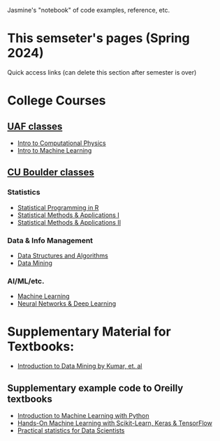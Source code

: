 Jasmine's "notebook" of code examples, reference, etc.


# This semseter's pages (Spring 2024)
Quick access links (can delete this section after semester is over)

# College Courses

## [UAF classes](UAF.md)
- [Intro to Computational Physics](UAF/ComputationalPhysics/CompPhys.md)
- [Intro to Machine Learning](UAF/MachineLearning/UAF-ML-Module.md)

## [CU Boulder classes](CUB.md)

### Statistics
- [Statistical Programming in R](CU-Boulder/RProgramming/RProgramming.md)
- [Statistical Methods & Applications I](CU-Boulder/Stats1/Stats1.md)
- [Statistical Methods & Applications II](CU-Boulder/Stats2/Stats2.md)

### Data & Info Management
- [Data Structures and Algorithms](CU-Boulder/DataStructures/DataStructures.md)
- [Data Mining](CU-Boulder/DataMining/DataMining.md)

### AI/ML/etc.
- [Machine Learning](CU-Boulder/MachineLearning/CUB-ML.md)
- [Neural Networks & Deep Learning](CU-Boulder/NeuralNetworks/NeuralNets.md)

# Supplementary Material for Textbooks:
- [Introduction to Data Mining by Kumar, et. al](Textbooks/IntroDataMining-Kumar.md)

## Supplementary example code to Oreilly textbooks
- [Introduction to Machine Learning with Python](Textbooks/IntroMLPython.md)
- [Hands-On Machine Learning with Scikit-Learn, Keras & TensorFlow](Textbooks/HandsOnML.md)
- [Practical statistics for Data Scientists](Textbooks/PracticalStats.md)


    